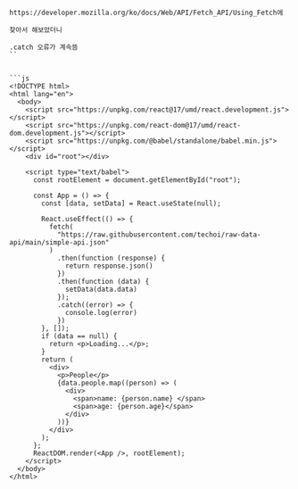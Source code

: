 ```
https://developer.mozilla.org/ko/docs/Web/API/Fetch_API/Using_Fetch에

찾아서 해보았더니

.catch 오류가 계속뜸
``


```js
<!DOCTYPE html>
<html lang="en">
  <body>
    <script src="https://unpkg.com/react@17/umd/react.development.js"></script>
    <script src="https://unpkg.com/react-dom@17/umd/react-dom.development.js"></script>
    <script src="https://unpkg.com/@babel/standalone/babel.min.js"></script>
    <div id="root"></div>

    <script type="text/babel">
      const rootElement = document.getElementById("root");

      const App = () => {
        const [data, setData] = React.useState(null);

        React.useEffect(() => {
          fetch(
            "https://raw.githubusercontent.com/techoi/raw-data-api/main/simple-api.json"
          )
            .then(function (response) {
              return response.json()
            })
            .then(function (data) {
              setData(data.data)
            });
            .catch((error) => {
              console.log(error)
            })
        }, []);
        if (data == null) {
          return <p>Loading...</p>;
        }
        return (
          <div>
            <p>People</p>
            {data.people.map((person) => (
              <div>
                <span>name: {person.name} </span>
                <span>age: {person.age}</span>
              </div>
            ))}
          </div>
        );
      };
      ReactDOM.render(<App />, rootElement);
    </script>
  </body>
</html>
```
